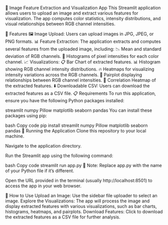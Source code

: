 📸 Image Feature Extraction and Visualization App
This Streamlit application allows users to upload an image and extract various features for visualization. The app computes color statistics, intensity distributions, and visual relationships between RGB channel intensities.

🌟 Features
🖼️ Image Upload: Users can upload images in JPG, JPEG, or PNG formats.
📊 Feature Extraction: The application extracts and computes several features from the uploaded image, including:
📉 Mean and standard deviation of RGB channels.
🎨 Histograms of pixel intensities for each color channel.
📈 Visualizations:
📋 Bar Chart of extracted features.
📊 Histogram showing RGB channel intensity distributions.
🔥 Heatmaps for visualizing intensity variations across the RGB channels.
🔄 Pairplot displaying relationships between RGB channel intensities.
📐 Correlation Heatmap of the extracted features.
⬇️ Downloadable CSV: Users can download the extracted features as a CSV file.
📋 Requirements
To run this application, ensure you have the following Python packages installed:

streamlit
numpy
Pillow
matplotlib
seaborn
pandas
You can install these packages using pip:

bash
Copy code
pip install streamlit numpy Pillow matplotlib seaborn pandas
🚀 Running the Application
Clone this repository to your local machine.

Navigate to the application directory.

Run the Streamlit app using the following command:

bash
Copy code
streamlit run app.py
🔄 Note: Replace app.py with the name of your Python file if it’s different.

Open the URL provided in the terminal (usually http://localhost:8501) to access the app in your web browser.

📝 How to Use
Upload an Image: Use the sidebar file uploader to select an image.
Explore the Visualizations: The app will process the image and display extracted features with various visualizations, such as bar charts, histograms, heatmaps, and pairplots.
Download Features: Click to download the extracted features as a CSV file for further analysis.
